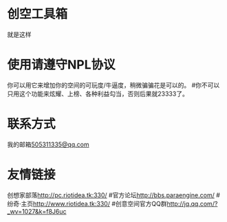 创空工具箱
=======
就是这样

使用请遵守NPL协议
=======
你可以用它来增加你的空间的可玩度/牛逼度，稍微骗骗花是可以的。
#你不可以只用这个功能来炫耀、上榜、各种利益勾当，否则后果就23333了。

联系方式
=======
我的邮箱<505311335@qq.com>

友情链接
=======
创想家部落<http://pc.riotidea.tk:330/>
#官方论坛<http://bbs.paraengine.com/>
#纷奇·主页<http://www.riotidea.tk:330/>
#创意空间官方QQ群<http://jq.qq.com/?_wv=1027&k=f8J6uc>